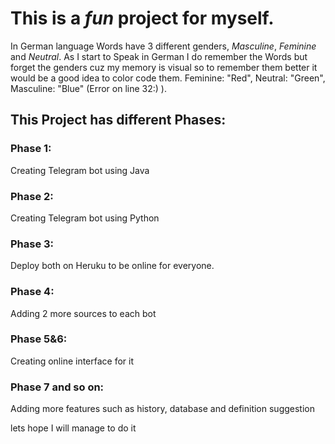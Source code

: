 # This is a *fun* project for myself.

In German language Words have 3 different genders, *Masculine*, *Feminine* and *Neutral*.
As I start to Speak in German I do remember the Words but forget the genders cuz my memory is visual so to remember them better it would be a good idea to color code them. Feminine: "Red", Neutral: "Green", Masculine: "Blue" (Error on line 32:) ).

## This Project has different Phases:
### Phase 1:
Creating Telegram bot using Java

### Phase 2:
Creating Telegram bot using Python

### Phase 3:
Deploy both on Heruku to be online for everyone.

### Phase 4:
Adding 2 more sources to each bot

### Phase 5&6:
Creating online interface for it

### Phase 7 and so on:
Adding more features such as history, database and definition suggestion


lets hope I will manage to do it
